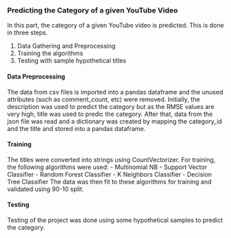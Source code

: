 ### Predicting the Category of a given YouTube Video

In this part, the category of a given YouTube video is predicted. This is done in three steps.
1. Data Gathering and Preprocessing
2. Training the algorithms
3. Testing with sample hypothetical titles
#### Data Preprocessing
The data from csv files is imported into a pandas dataframe and the unused attributes (such as comment_count, etc) were removed. 
Initially, the description was used to predict the category but as the RMSE values are very high, title was used to predic the category.
After that, data from the json file was read and a dictionary was created by mapping the category_id and the title and stored into a pandas dataframe.

#### Training
The titles were converted into strings using CountVectorizer.
For training, the following algorithms were used:
      - Multinomial NB
      - Support Vector Classifier
      - Random Forest Classifier
      - K Neighbors Classifier
      - Decision Tree Classifier
The data was then fit to these algorithms for training and validated using 90-10 split.

#### Testing
Testing of the project was done using some hypothetical samples to predict the category.
